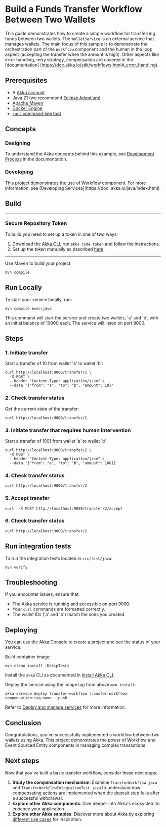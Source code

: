 # Build a Funds Transfer Workflow Between Two Wallets

This guide demonstrates how to create a simple workflow for transferring funds between two wallets. The 
`WalletService` is an external service that manages wallets. The main focus of this sample is to demonstrate the 
orchestration part of the `Workflow` component and the human in the loop aspect (accepting the transfer when the 
amount is high). Other aspects like error handling, retry strategy, compensation are covered in the [documentation]
(https://doc.akka.io/sdk/workflows.html#_error_handling).  


## Prerequisites

- A [Akka account](https://console.akka.io/register)
- Java 21 (we recommend [Eclipse Adoptium](https://adoptium.net/marketplace/))
- [Apache Maven](https://maven.apache.org/install.html)
- [Docker Engine](https://docs.docker.com/get-started/get-docker/)
- [`curl` command-line tool](https://curl.se/download.html)

## Concepts

### Designing

To understand the Akka concepts behind this example, see [Development Process](https://doc.akka.io/concepts/development-process.html) in the documentation.

### Developing

This project demonstrates the use of Workflow component. For more information, see [Developing Services](https://doc.
akka.io/java/index.html).

## Build

---

### Secure Repository Token

To build you need to set up a token in one of two ways:

1. Download the [Akka CLI](https://doc.akka.io/operations/cli/installation.html), run `akka code token` and follow the instructions.
2. Set up the token manually as described [here](https://account.akka.io/token).

---

Use Maven to build your project:

```shell
mvn compile
```

## Run Locally

To start your service locally, run:

```shell
mvn compile exec:java
```

This command will start the service and create two wallets, 'a' and 'b', with an initial balance of 10000 each. The 
service will listen on port 9000.

## Steps

### 1. Initiate transfer

Start a transfer of 10 from wallet 'a' to wallet 'b':

```shell
curl http://localhost:9000/transfer/1 \
  -X POST \
  --header "Content-Type: application/json" \
  --data '{"from": "a", "to": "b", "amount": 10}'
```

### 2. Check transfer status

Get the current state of the transfer:

```shell
curl http://localhost:9000/transfer/1
```

### 3. Initiate transfer that requires human intervention

Start a transfer of 1001 from wallet 'a' to wallet 'b':

```shell
curl http://localhost:9000/transfer/2 \
  -X POST \
  --header "Content-Type: application/json" \
  --data '{"from": "a", "to": "b", "amount": 1001}'
```

### 4. Check transfer status

```shell
curl http://localhost:9000/transfer/2
```

### 5. Accept transfer

```shell
curl  -X POST http://localhost:9000/transfer/2/accept
```

### 6. Check transfer status

```shell
curl http://localhost:9000/transfer/2
```

## Run integration tests

To run the integration tests located in `src/test/java`:

```shell
mvn verify
```

## Troubleshooting

If you encounter issues, ensure that:

- The Akka service is running and accessible on port 9000.
- Your `curl` commands are formatted correctly.
- The wallet IDs ('a' and 'b') match the ones you created.

## Deploying

You can use the [Akka Console](https://console.akka.io) to create a project and see the status of your service.

Build container image:

```shell
mvn clean install -DskipTests
```

Install the `akka` CLI as documented in [Install Akka CLI](https://doc.akka.io/operations/cli/installation.html).

Deploy the service using the image tag from above `mvn install`:

```shell
akka service deploy transfer-workflow transfer-workflow-compensation:tag-name --push
```

Refer to [Deploy and manage services](https://doc.akka.io/operations/services/deploy-service.html)
for more information.

## Conclusion

Congratulations, you've successfully implemented a workflow between two wallets using Akka. This project demonstrates the power of Workflow and Event Sourced Entity components in managing complex transactions.

## Next steps

Now that you've built a basic transfer workflow, consider these next steps:

1. **Study the compensation mechanism**: Examine `TransferWorkflow.java` and `TransferWorkflowIntegrationTest.java` to understand how compensating actions are implemented when the deposit step fails after a successful withdrawal.
2. **Explore other Akka components**: Dive deeper into Akka's ecosystem to enhance your application.
3. **Explore other Akka samples**: Discover more about Akka by exploring [different use cases](https://doc.akka.io/getting-started/samples.html) for inspiration.
